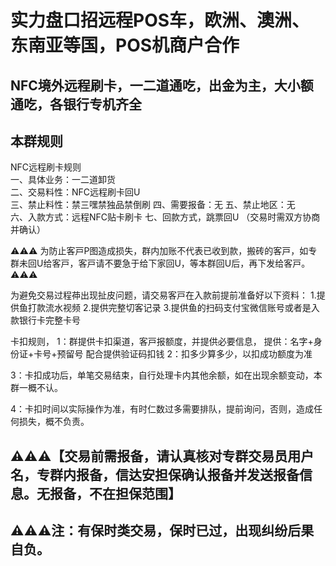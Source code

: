 # 实力盘口招远程POS车，欧洲、澳洲、东南亚等国，POS机商户合作
## NFC境外远程刷卡，一二道通吃，出金为主，大小额通吃，各银行专机齐全

## 本群规则

NFC远程刷卡规则   
一、具体业务：一二道卸货  
二、交易料性：NFC远程刷卡回U  
三、禁止料性：禁三嘿禁独品禁倒刷
四、需要报备：无
五、禁止地区：无   
六、入款方式：远程NFC贴卡刷卡
七、回款方式，跳票回U
（交易时需双方协商并确认）   
   
⚠️⚠️⚠️ 为防止客戸P图造成损失，群内加账不代表已收到款，搬砖的客戸，如专群未回U给客戸，客戸请不要急于给下家回U，等本群回U后，再下发给客戸。⚠️⚠️⚠️

为避免交易过程茽出现扯皮问题，请交易客戸在入款前提前准备好以下资料：
1.提供鱼打款流水视频
2.提供完整切客记录
3.提供鱼的扫码支付宝微信账号或者是入款银行卡完整卡号

卡扣规则，
1：群提供卡扣渠道，客戸报额度，并提供必要信息，
提供：名字+身份证+卡号+预留号 配合提供验证码扣钱 
2：扣多少算多少，以扣成功额度为准

3：卡扣成功后，单笔交易结束，自行处理卡内其他余额，如在出现余额变动，本群一概不认。

4：卡扣时间以实际操作为准，有时仁数过多需要排队，提前询问，否则，造成任何损失，概不负责。


## ⚠️⚠️⚠️【交易前需报备，请认真核对专群交易员用户名，专群内报备，信达安担保确认报备并发送报备信息。无报备，不在担保范围】

## ⚠️⚠️⚠️注：有保时类交易，保时已过，出现纠纷后果自负。
